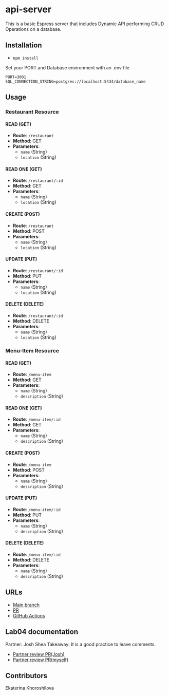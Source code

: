# api-server

This is a basic Espress server that includes Dynamic API performing CRUD Operations on a database.

## Installation

* `npm install`

Set your PORT and Database environment with an .env file

```text
PORT=3001
SQL_CONNECTION_STRING=postgres://localhost:5434/database_name
```

## Usage

### Restaurant Resource

#### READ (GET)

- **Route**: `/restaurant`
- **Method**: GET
- **Parameters**:
  - `name` (String)
  - `location` (String)

#### READ ONE (GET)

- **Route**: `/restaurant/:id`
- **Method**: GET
- **Parameters**:
  - `name` (String)
  - `location` (String)

#### CREATE (POST)

- **Route**: `/restaurant`
- **Method**: POST
- **Parameters**:
  - `name` (String)
  - `location` (String)

#### UPDATE (PUT)

- **Route**: `/restaurant/:id`
- **Method**: PUT
- **Parameters**:
  - `name` (String)
  - `location` (String)

#### DELETE (DELETE)

- **Route**: `/restaurant/:id`
- **Method**: DELETE
- **Parameters**:
  - `name` (String)
  - `location` (String)

### Menu-Item Resource

#### READ (GET)

- **Route**: `/menu-item`
- **Method**: GET
- **Parameters**:
  - `name` (String)
  - `description` (String)

#### READ ONE (GET)

- **Route**: `/menu-item/:id`
- **Method**: GET
- **Parameters**:
  - `name` (String)
  - `description` (String)

#### CREATE (POST)

- **Route**: `/menu-item`
- **Method**: POST
- **Parameters**:
  - `name` (String)
  - `description` (String)

#### UPDATE (PUT)

- **Route**: `/menu-item/:id`
- **Method**: PUT
- **Parameters**:
  - `name` (String)
  - `description` (String)

#### DELETE (DELETE)

- **Route**: `/menu-item/:id`
- **Method**: DELETE
- **Parameters**:
  - `name` (String)
  - `description` (String)

## URLs

- [Main branch](https://api-server-pb8u.onrender.com)
- [PR](https://github.com/KatKho/api-server/pull/4)
- [GitHub Actions](https://github.com/KatKho/api-server/actions)

## Lab04 documentation

Partner: Josh Shea
Takeaway: It is a good practice to leave comments.
- [Partner review PR(Josh)](https://github.com/jshea44/api-server/pull/4)
- [Partner review PR(myself)](https://github.com/KatKho/api-server/pull/3)

## Contributors

Ekaterina Khoroshilova